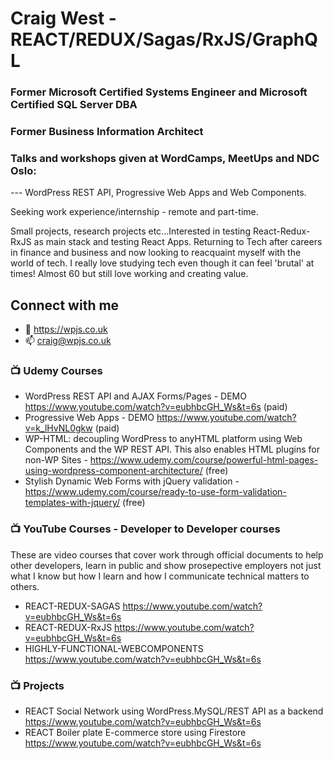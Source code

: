 <!--![TECH](https://images.unsplash.com/photo-1519389950473-47ba0277781c?ixlib=rb-1.2.1&ixid=eyJhcHBfaWQiOjEyMDd9&auto=format&fit=crop&w=1350&q=80)-->
# Craig West - REACT/REDUX/Sagas/RxJS/GraphQL
### Former Microsoft Certified Systems Engineer and Microsoft Certified SQL Server DBA
### Former Business Information Architect
### Talks and workshops given at WordCamps, MeetUps and NDC Oslo:
   --- WordPress REST API, Progressive Web Apps and Web Components.

Seeking work experience/internship - remote and part-time.

Small projects, research projects etc...Interested in testing React-Redux-RxJS as main stack and testing React Apps.
Returning to Tech after careers in finance and business and now looking to reacquaint myself with the world of tech.
I really love studying tech even though it can feel 'brutal' at times!
Almost 60 but still love working and creating value. 

## Connect with me
- 👯 https://wpjs.co.uk
- 📫 craig@wpjs.co.uk


### 📺 Udemy Courses

- WordPress REST API and AJAX Forms/Pages - DEMO https://www.youtube.com/watch?v=eubhbcGH_Ws&t=6s (paid)
- Progressive Web Apps - DEMO https://www.youtube.com/watch?v=k_lHvNL0gkw (paid)
- WP-HTML: decoupling WordPress to anyHTML platform using Web Components and the WP REST API. This also enables HTML plugins for non-WP Sites - https://www.udemy.com/course/powerful-html-pages-using-wordpress-component-architecture/ (free)
- Stylish Dynamic Web Forms with jQuery validation - https://www.udemy.com/course/ready-to-use-form-validation-templates-with-jquery/ (free)


### 📺 YouTube Courses - Developer to Developer courses

These are video courses that cover work through official documents to help other developers, learn in public and show prosepective employers not just what I know but how I learn and how I communicate technical matters to others.

- REACT-REDUX-SAGAS https://www.youtube.com/watch?v=eubhbcGH_Ws&t=6s
- REACT-REDUX-RxJS https://www.youtube.com/watch?v=eubhbcGH_Ws&t=6s
- HIGHLY-FUNCTIONAL-WEBCOMPONENTS https://www.youtube.com/watch?v=eubhbcGH_Ws&t=6s


### 📺 Projects

- REACT Social Network using WordPress.MySQL/REST API as a backend https://www.youtube.com/watch?v=eubhbcGH_Ws&t=6s
- REACT Boiler plate E-commerce store using Firestore https://www.youtube.com/watch?v=eubhbcGH_Ws&t=6s
